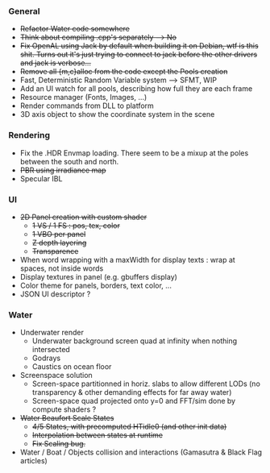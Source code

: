 ### General
+ ~~Refactor Water code somewhere~~
+ ~~Think about compiling .cpp's separately --> No~~
+ ~~Fix OpenAL using Jack by default when building it on Debian, wtf is this shit. Turns out it's
just trying to connect to jack before the other drivers and jack is verbose...~~
+ ~~Remove all {m,c}alloc from the code except the Pools creation~~
+ Fast, Deterministic Random Variable system --> SFMT, WIP
+ Add an UI watch for all pools, describing how full they are each frame
+ Resource manager (Fonts, Images, ...)
+ Render commands from DLL to platform
+ 3D axis object to show the coordinate system in the scene

### Rendering
+ Fix the .HDR Envmap loading. There seem to be a mixup at the poles between the south and north.
+ ~~PBR using irradiance map~~
+ Specular IBL

### UI
- ~~2D Panel creation with custom shader~~
    - ~~1 VS / 1 FS : pos, tex, color~~
    - ~~1 VBO per panel~~
    - ~~Z depth layering~~
    - ~~Transparence~~
- When word wrapping with a maxWidth for display texts : wrap at spaces, not inside words
- Display textures in panel (e.g. gbuffers display)
- Color theme for panels, borders, text color, ...
- JSON UI descriptor ?

### Water
- Underwater render
    - Underwater background screen quad at infinity when nothing intersected
    - Godrays
    - Caustics on ocean floor
- Screenspace solution
    - Screen-space partitionned in horiz. slabs to allow different LODs (no transparency & other
    demanding effects for far away water)
    - Screen-space quad projected onto y=0 and FFT/sim done by compute shaders ?
- ~~Water Beaufort Scale States~~
    - ~~4/5 States, with precomputed HTidle0 (and other init data)~~
    - ~~Interpolation between states at runtime~~
    - ~~Fix Scaling bug.~~
- Water / Boat / Objects collision and interactions (Gamasutra & Black Flag articles)
